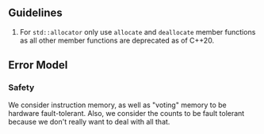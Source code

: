 ## Guidelines

1. For `std::allocator` only use `allocate` and `deallocate` member functions
as all other member functions are deprecated as of C++20.

## Error Model

### Safety

We consider instruction memory, as well as "voting" memory to be hardware
fault-tolerant.  Also, we consider the counts to be fault tolerant because
we don't really want to deal with all that.
